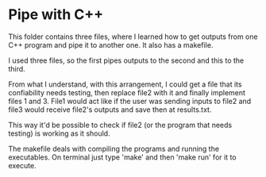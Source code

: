 # Pipe with C++

This folder contains three files, where I learned how to get outputs from one C++ program and pipe it to another one. It also has a makefile.

I used three files, so the first pipes outputs to the second and this to the third.

From what I understand, with this arrangement, I could get a file that its confiability needs testing, then replace file2 with it and finally implement files 1 and 3. File1 would act like if the user was sending inputs to file2 and file3 would receive file2's outputs and save then at results.txt.

This way it'd be possible to check if file2 (or the program that needs testing) is working as it should.

The makefile deals with compiling the programs and running the executables. On terminal just type 'make' and then 'make run' for it to execute.